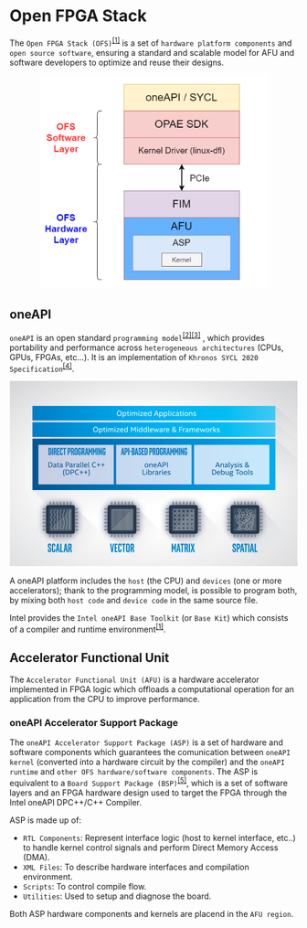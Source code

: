 # Open FPGA Stack 
The `Open FPGA Stack (OFS)`<sup>[[1]](references.md#ref_oneapi_asp_ref)</sup> is a set of `hardware platform components` and `open source software`, ensuring a standard and scalable model for AFU and software developers to optimize and reuse their designs.

<p align="center">
  <img src="img/img_OFS_components.png" width="400">
</p>



## oneAPI <a name="ch_oneapi"></a>
`oneAPI` is an open standard `programming model`<sup>[[2]](references.md#ref_oneapi)</sup><sup>[[3]](references.md#ref_oneapi_arch)</sup> , which provides portability and performance across `heterogeneous architectures` (CPUs, GPUs, FPGAs, etc...). It is an implementation of `Khronos SYCL 2020 Specification`<sup>[[4]](references.md#ref_oneapi_sycl)</sup>.

<p align="center">
  <img src="img/img_oneapi_architecture.png" width="600">
</p>

A oneAPI platform includes the `host` (the CPU) and `devices` (one or more accelerators); thank to the programming model, is possible to program both, by mixing both `host code` and `device code` in the same source file.

Intel provides the `Intel oneAPI Base Toolkit` (or `Base Kit`) which consists of a compiler and runtime environment<sup>[[1]](references.md#ref_oneapi_asp_ref)</sup>.



## Accelerator Functional Unit <a name="ch_oneapi_afu"></a>
The `Accelerator Functional Unit (AFU)` is a hardware accelerator implemented in FPGA logic which offloads a computational operation for an application from the CPU to improve performance. 

### oneAPI Accelerator Support Package <a name="ch_oneapi_asp"></a>
The `oneAPI Accelerator Support Package (ASP)` is a set of hardware and software components which guarantees the comunication between `oneAPI kernel` (converted into a hardware circuit by the compiler) and the `oneAPI runtime` and `other OFS hardware/software components`. The ASP is equivalent to a `Board Support Package (BSP)`<sup>[[5]](references.md#ref_bsp)</sup>, which is a set of software layers and an FPGA hardware design used to target the FPGA through the Intel oneAPI DPC++/C++ Compiler.

ASP is made up of:
* `RTL Components`: Represent interface logic (host to kernel interface, etc..) to handle kernel control signals and perform Direct Memory Access (DMA).
* `XML Files`: To describe hardware interfaces and compilation environment.
* `Scripts`: To control compile flow.
* `Utilities`: Used to setup and diagnose the board.

Both ASP hardware components and kernels are placend in the `AFU region`. 
